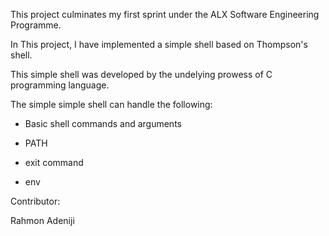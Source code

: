 This project culminates my first sprint under the 
ALX Software Engineering Programme.

In This project, I have implemented a simple shell based on
Thompson's shell.

This simple shell was developed by the undelying prowess of C
programming language.

The simple simple shell can handle the following:

- Basic shell commands and arguments

- PATH

- exit command

- env

Contributor:

Rahmon Adeniji
